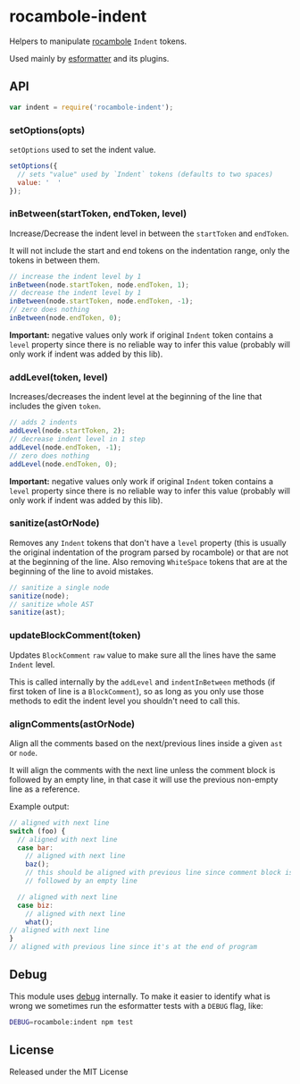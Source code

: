 # rocambole-indent

Helpers to manipulate [rocambole](https://github.com/millermedeiros/rocambole)
`Indent` tokens.

Used mainly by [esformatter](https://github.com/millermedeiros/esformatter/) and its plugins.


## API

```js
var indent = require('rocambole-indent');
```

### setOptions(opts)

`setOptions` used to set the indent value.

```js
setOptions({
  // sets "value" used by `Indent` tokens (defaults to two spaces)
  value: '  '
});
```

### inBetween(startToken, endToken, level)

Increase/Decrease the indent level in between the `startToken` and `endToken`.

It will not include the start and end tokens on the indentation range, only the
tokens in between them.

```js
// increase the indent level by 1
inBetween(node.startToken, node.endToken, 1);
// decrease the indent level by 1
inBetween(node.startToken, node.endToken, -1);
// zero does nothing
inBetween(node.endToken, 0);
```

**Important:** negative values only work if original `Indent` token contains
a `level` property since there is no reliable way to infer this value (probably
will only work if indent was added by this lib).

### addLevel(token, level)

Increases/decreases the indent level at the beginning of the line that includes
the given `token`.

```js
// adds 2 indents
addLevel(node.startToken, 2);
// decrease indent level in 1 step
addLevel(node.endToken, -1);
// zero does nothing
addLevel(node.endToken, 0);
```

**Important:** negative values only work if original `Indent` token contains
a `level` property since there is no reliable way to infer this value (probably
will only work if indent was added by this lib).

### sanitize(astOrNode)

Removes any `Indent` tokens that don't have a `level` property (this is
usually the original indentation of the program parsed by rocambole) or that
are not at the beginning of the line. Also removing `WhiteSpace` tokens that
are at the beginning of the line to avoid mistakes.

```js
// sanitize a single node
sanitize(node);
// sanitize whole AST
sanitize(ast);
```

### updateBlockComment(token)

Updates `BlockComment` `raw` value to make sure all the lines have the same
`Indent` level.

This is called internally by the `addLevel` and `indentInBetween` methods (if
first token of line is a `BlockComment`), so as long as you only use those
methods to edit the indent level you shouldn't need to call this.

### alignComments(astOrNode)

Align all the comments based on the next/previous lines inside a given `ast` or
`node`.

It will align the comments with the next line unless the comment block is
followed by an empty line, in that case it will use the previous non-empty line
as a reference.

Example output:

```js
// aligned with next line
switch (foo) {
  // aligned with next line
  case bar:
    // aligned with next line
    baz();
    // this should be aligned with previous line since comment block is
    // followed by an empty line

  // aligned with next line
  case biz:
    // aligned with next line
    what();
// aligned with next line
}
// aligned with previous line since it's at the end of program
```


## Debug

This module uses [debug](https://www.npmjs.com/package/debug) internally. To
make it easier to identify what is wrong we sometimes run the esformatter tests
with a `DEBUG` flag, like:

```sh
DEBUG=rocambole:indent npm test
```

## License

Released under the MIT License

